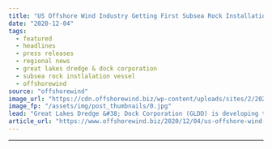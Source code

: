 ```yaml
---
title: "US Offshore Wind Industry Getting First Subsea Rock Installation Vessel"
date: "2020-12-04"
tags: 
  - featured
  - headlines
  - press releases
  - regional news
  - great lakes dredge & dock corporation
  - subsea rock instlalation vessel
  - offshorewind
source: "offshorewind"
image_url: "https://cdn.offshorewind.biz/wp-content/uploads/sites/2/2020/12/04091002/US-Getting-First-Subsea-Rock-Installation-Vessel.jpg"
image_fp: "/assets/img/post_thumbnails/0.jpg"
lead: "Great Lakes Dredge &#38; Dock Corporation (GLDD) is developing the first U.S.-flagged Jones Act"
article_url: "https://www.offshorewind.biz/2020/12/04/us-offshore-wind-industry-getting-first-subsea-rock-installation-vessel/"
---
```


---
